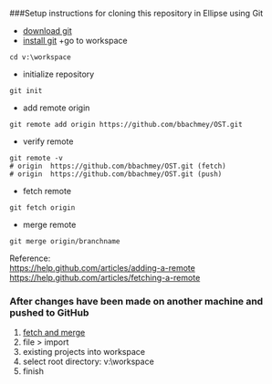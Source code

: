 ###Setup instructions for cloning this repository in Ellipse using Git
+ [download git](https://github.com/bbachmey/GitHow/blob/master/download.md)
+ [install git](https://github.com/bbachmey/GitHow/blob/master/install_git.md)
+go to workspace
```
cd v:\workspace
```
+ initialize repository
```
git init
```
+ add remote origin
```
git remote add origin https://github.com/bbachmey/OST.git
```
+ verify remote
```
git remote -v
# origin  https://github.com/bbachmey/OST.git (fetch)
# origin  https://github.com/bbachmey/OST.git (push)
```
+ fetch remote
```
git fetch origin
```
+ merge remote
```
git merge origin/branchname
```

Reference:  
https://help.github.com/articles/adding-a-remote  
https://help.github.com/articles/fetching-a-remote  

### After changes have been made on another machine and pushed to GitHub

1. [fetch and merge](https://github.com/bbachmey/GitHow/blob/master/fetch_and_merge.md)
2. file > import
3. existing projects into workspace
4. select root directory: v:\workspace
5. finish
